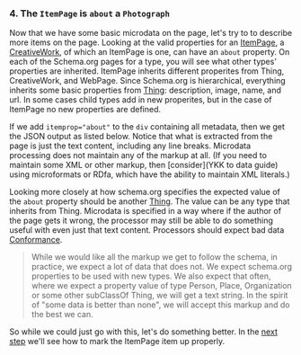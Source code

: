 ### 4. The `ItemPage` is `about` a `Photograph`

Now that we have some basic microdata on the page, let's try to to describe more
items on the page. Looking at the valid properties for an [ItemPage](http://schema.org/ItemPage),
a [CreativeWork](http://schema.org/CreativeWork), of which an ItemPage is one,
can have an `about` property. On each of the Schema.org pages for a type, you 
will see what other types' properties are inherited. ItemPage inherits different
properites from Thing, CreativeWork, and WebPage.
Since Schema.org is hierarchical, everything inherits some basic properties from
[Thing](http://schema.org/Thing): description, image, name, and url. In some 
cases child types add in new properites, but in the case of ItemPage no new
properties are defined.

If we add `itemprop="about"` to the `div` containing all metadata, then we get the 
JSON output as listed below. Notice that what is extracted from the page is just 
the text content, including any line breaks. Microdata processing does not
maintain any of the markup at all. (If you need to maintain some XML or other markup,
then [consider](YKK to data guide) 
using microformats or RDfa, which have the ability to maintain
XML literals.)

Looking more closely at how schema.org specifies the expected value of the `about`
property should be another 
[Thing](http://schema.org/Thing). The value can be any type that inherits from Thing.
Microdata is specified in a way where if the
author of the page gets it wrong, the processor may still be able to do something
useful with even just that text content. Processors should expect bad data 
[Conformance](http://schema.org/docs/datamodel.html).

> While we would like all the markup we get to follow the schema, in practice, 
> we expect a lot of data that does not. We expect schema.org properties to be 
> used with new types. We also expect that often, where we expect a property 
> value of type Person, Place, Organization or some other subClassOf Thing, we 
> will get a text string. In the spirit of "some data is better than none", we 
> will accept this markup and do the best we can.

So while we could just go with this, let's do something better.
In the [next step](/steps/5.html) we'll see how to mark the ItemPage
item up properly.
